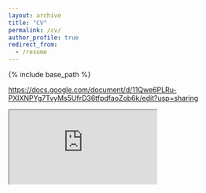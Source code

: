```yaml
---
layout: archive
title: "CV"
permalink: /cv/
author_profile: true
redirect_from:
  - /resume
---
```


{% include base_path %}

https://docs.google.com/document/d/11Qwe6PLRu-PXIXNPYg7TvyMs5UfrD36tfpdfaoZob6k/edit?usp=sharing


<iframe src="https://docs.google.com/document/d/e/2PACX-1vTg0vhzHo3ahJD2mtNDwpBXdkCDInmJ2yq6pzm0UM_sz-1-KW_k-9QiP6DSuqLP_8_ymd1mVmPDf5y6/pub?embedded=true"></iframe>
